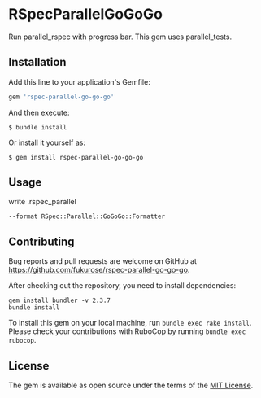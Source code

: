 # RSpecParallelGoGoGo

Run parallel_rspec with progress bar.
This gem uses parallel_tests.


## Installation

Add this line to your application's Gemfile:

```ruby
gem 'rspec-parallel-go-go-go'
```

And then execute:

    $ bundle install

Or install it yourself as:

    $ gem install rspec-parallel-go-go-go

## Usage


write .rspec_parallel

```
--format RSpec::Parallel::GoGoGo::Formatter
```

## Contributing

Bug reports and pull requests are welcome on GitHub at https://github.com/fukurose/rspec-parallel-go-go-go. 

After checking out the repository, you need to install dependencies:
```
gem install bundler -v 2.3.7
bundle install
```

To install this gem on your local machine, run `bundle exec rake install`.
Please check your contributions with RuboCop by running `bundle exec rubocop`.

## License

The gem is available as open source under the terms of the [MIT License](https://opensource.org/licenses/MIT).
